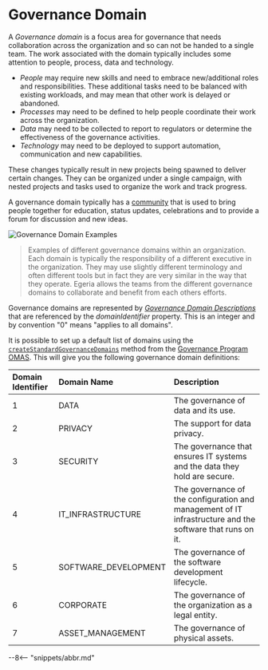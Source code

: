<!-- SPDX-License-Identifier: CC-BY-4.0 -->
<!-- Copyright Contributors to the ODPi Egeria project. -->


# Governance Domain

A *Governance domain* is a focus area for governance that needs collaboration across the organization and so can not be handed to a single team.  The work associated with the domain typically includes some attention to people, process, data and technology.

* *People* may require new skills and need to embrace new/additional roles and responsibilities.  These additional tasks need to be balanced with existing workloads, and may mean that other work is delayed or abandoned.
* *Processes* may need to be defined to help people coordinate their work across the organization.
* *Data* may need to be collected to report to regulators or determine the effectiveness of the governance activities.
* *Technology* may need to be deployed to support automation, communication and new capabilities.

These changes typically result in new projects being spawned to deliver certain changes.  They can be organized under a single campaign, with nested projects and tasks used to organize the work and track progress.

A governance domain typically has a [community](/concepts/community) that is used to bring people together for education, status updates, celebrations and to provide a forum for discussion and new ideas.

![Governance Domain Examples](/guides/planning/governance-program/governance-domain-examples.svg)
> Examples of different governance domains within an organization.  Each domain is typically the responsibility of a different executive in the organization.  They may use slightly different terminology and often different tools but in fact they are very similar in the way that they operate.  Egeria allows the teams from the different governance domains to collaborate and benefit from each others efforts.

Governance domains are represented by *[Governance Domain Descriptions](/types/4/0401-Governance-Definitions)* that are referenced by the *domainIdentifier* property.  This is an integer and by convention "0" means "applies to all domains".

It is possible to set up a default list of domains using the [`createStandardGovernanceDomains`](https://odpi.github.io/egeria/org/odpi/openmetadata/accessservices/governanceprogram/api/GovernanceDomainInterface.html) method from the [Governance Program OMAS](/services/omas/governance-program/overview). This will give you the following governance domain definitions:

| Domain Identifier | Domain Name | Description                                                                                                           |
| :-------- | :-------- |:----------------------------------------------------------------------------------------------------------------------|
| 1 | DATA | The governance of data and its use. |
| 2 | PRIVACY | The support for data privacy. |
| 3 | SECURITY | The governance that ensures IT systems and the data they hold are secure. |
| 4 | IT_INFRASTRUCTURE | The governance of the configuration and management of IT infrastructure and the software that runs on it. |
| 5 | SOFTWARE_DEVELOPMENT | The governance of the software development lifecycle.|
| 6 | CORPORATE | The governance of the organization as a legal entity.|
| 7 | ASSET_MANAGEMENT | The governance of physical assets.| 


--8<-- "snippets/abbr.md"
